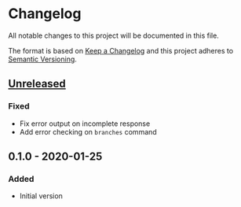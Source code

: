 # Changelog
All notable changes to this project will be documented in this file.

The format is based on [Keep a Changelog](http://keepachangelog.com/en/1.0.0/)
and this project adheres to [Semantic Versioning](http://semver.org/spec/v2.0.0.html).

## [Unreleased]
### Fixed
- Fix error output on incomplete response
- Add error checking on `branches` command

## 0.1.0 - 2020-01-25
### Added
- Initial version

[Unreleased]: https://github.com/particleflux/bitbutler/compare/1.0.0...HEAD
